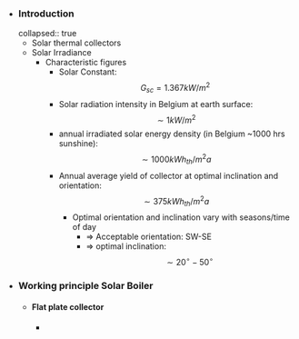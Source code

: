 - ### Introduction
  collapsed:: true
	- Solar thermal collectors
	- Solar Irradiance
		- Characteristic figures
			- Solar Constant: $$G_{sc}=1.367kW/m^2$$
			- Solar radiation intensity in Belgium at earth surface: $$\sim 1kW/m^2$$
			- annual irradiated solar energy density (in Belgium ~1000 hrs sunshine): $$\sim 1000kWh_{th}/m^2a$$
			- Annual average yield of collector at optimal inclination and orientation: $$\sim 375 kWh_{th}/m^2a$$
				- Optimal orientation and inclination vary with seasons/time of day
					- => Acceptable orientation: SW-SE
					- => optimal inclination: $$\sim 20^{\circ}-50^{\circ}$$
- ### Working principle Solar Boiler
	- #### Flat plate collector
		-